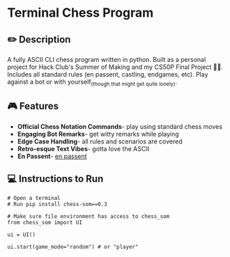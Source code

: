 # Terminal Chess Program 

## ✏️ Description
A fully ASCII CLI chess program written in python. Built as a personal project for Hack Club's Summer of Making and my CS50P Final Project 👏😃. Includes all standard rules (en passent, castling, endgames, etc). Play against a bot or with yourself<sub>(though that might get quite lonely)</sub>.

## 🎮 Features
- **Official Chess Notation Commands**- play using standard chess moves
- **Engaging Bot Remarks**- get witty remarks while playing
- **Edge Case Handling**- all rules and scenarios are covered
- **Retro-esque Text Vibes**- gotta love the ASCII
- **En Passent**- <ins>en passent</ins>

## 💻 Instructions to Run

```
# Open a terminal
# Run pip install chess-som==0.3

# Make sure file environment has access to chess_som
from chess_som import UI

ui = UI()

ui.start(game_mode="random") # or "player"
```
